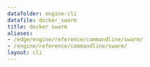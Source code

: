 ```yaml
---
datafolder: engine-cli
datafile: docker_swarm
title: docker swarm
aliases:
- /edge/engine/reference/commandline/swarm/
- /engine/reference/commandline/swarm/
layout: cli
---
```


<!--
This page is automatically generated from Docker's source code. If you want to
suggest a change to the text that appears here, open a ticket or pull request
in the source repository on GitHub:

https://github.com/docker/cli
-->
